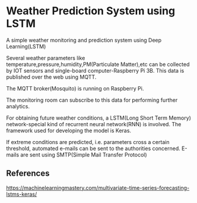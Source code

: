 # Weather Prediction System using LSTM

A simple weather monitoring and prediction system using Deep Learning(LSTM)

Several weather parameters like temperature,pressure,humidity,PM(Particulate Matter),etc can be collected by IOT sensors and single-board computer-Raspberry Pi 3B. This data is published over the web using MQTT.

The MQTT broker(Mosquito) is running on Raspberry Pi.

The monitoring room can subscribe to this data for performing further analytics. 

For obtaining future weather conditions, a LSTM(Long Short Term Memory) network-special kind of recurrent neural network(RNN) is involved. The framework used for developing the model is Keras.

If extreme conditions are predicted, i.e. parameters cross a certain threshold, automated e-mails can be sent to the authorities concerned. E-mails are sent using SMTP(Simple Mail Transfer Protocol)

## References

https://machinelearningmastery.com/multivariate-time-series-forecasting-lstms-keras/
